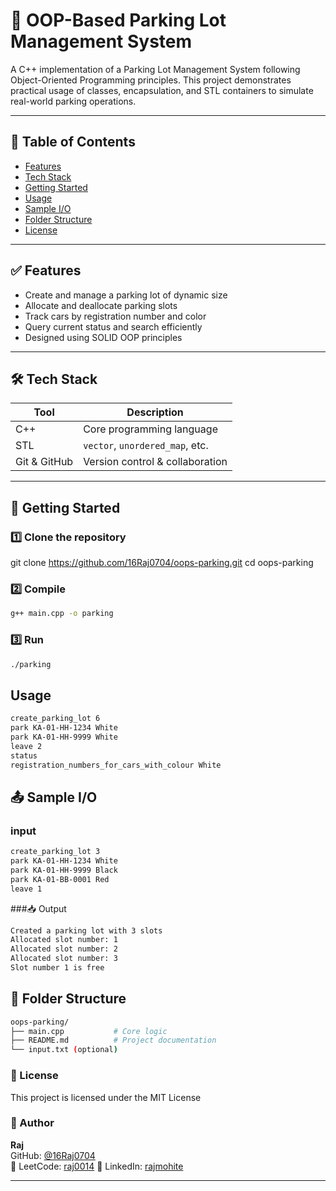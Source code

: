 # 🚗 OOP-Based Parking Lot Management System

A C++ implementation of a Parking Lot Management System following Object-Oriented Programming principles. This project demonstrates practical usage of classes, encapsulation, and STL containers to simulate real-world parking operations.

---
## 📌 Table of Contents


- [Features](#features)
- [Tech Stack](#tech-stack)
- [Getting Started](#getting-started)
- [Usage](#usage)
- [Sample I/O](#sample-io)
- [Folder Structure](#folder-structure)
- [License](#license)

---

## ✅ Features

- Create and manage a parking lot of dynamic size
- Allocate and deallocate parking slots
- Track cars by registration number and color
- Query current status and search efficiently
- Designed using SOLID OOP principles

---

## 🛠️ Tech Stack

| Tool         | Description                       |
|--------------|-----------------------------------|
| C++          | Core programming language         |
| STL          | `vector`, `unordered_map`, etc.   |
| Git & GitHub | Version control & collaboration   |

---

## 🚀 Getting Started

### 1️⃣ Clone the repository

git clone https://github.com/16Raj0704/oops-parking.git
cd oops-parking

### 2️⃣ Compile
```bash
g++ main.cpp -o parking
```
### 3️⃣ Run 

```bash
./parking 
```
 
## Usage
```bash
create_parking_lot 6
park KA-01-HH-1234 White
park KA-01-HH-9999 White
leave 2
status
registration_numbers_for_cars_with_colour White

```
## 📤 Sample I/O

### input
```bash
create_parking_lot 3
park KA-01-HH-1234 White
park KA-01-HH-9999 Black
park KA-01-BB-0001 Red
leave 1
```
###📥 Output
```bash
Created a parking lot with 3 slots
Allocated slot number: 1
Allocated slot number: 2
Allocated slot number: 3
Slot number 1 is free

```
## 📁 Folder Structure
```bash
oops-parking/
├── main.cpp           # Core logic
├── README.md          # Project documentation
└── input.txt (optional)
```
###  📝 License 
This project is licensed under the MIT License

### 👤 Author 

**Raj**  
GitHub: [@16Raj0704](https://github.com/16Raj0704)  
🚀 LeetCode: [raj0014](https://leetcode.com/raj0014) 
💼 LinkedIn: [rajmohite](https://www.linkedin.com/in/rajmohite)

---
